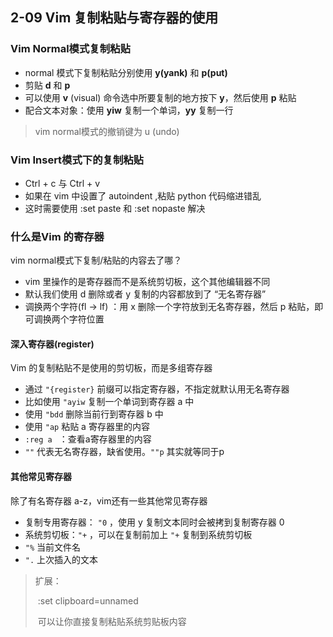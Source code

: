 ## 2-09 Vim 复制粘贴与寄存器的使用

### Vim Normal模式复制粘贴

- normal 模式下复制粘贴分别使用 **y(yank)** 和 **p(put)** 
- 剪贴 **d** 和 **p** 
- 可以使用 **v** (visual) 命令选中所要复制的地方按下 **y**，然后使用 **p** 粘贴
- 配合文本对象：使用 **yiw** 复制一个单词，**yy** 复制一行

> vim normal模式的撤销键为 u (undo)

### Vim Insert模式下的复制粘贴

- Ctrl + c 与 Ctrl + v
- 如果在 vim 中设置了 autoindent ,粘贴 python 代码缩进错乱
- 这时需要使用 :set paste 和 :set nopaste 解决

### 什么是Vim 的寄存器

vim normal模式下复制/粘贴的内容去了哪？

- vim 里操作的是寄存器而不是系统剪切板，这个其他编辑器不同
- 默认我们使用 d 删除或者 y 复制的内容都放到了 “无名寄存器”
- 调换两个字符(fl -> lf) ：用 x 删除一个字符放到无名寄存器，然后 p 粘贴，即可调换两个字符位置

#### 深入寄存器(register)

Vim 的复制粘贴不是使用的剪切板，而是多组寄存器

- 通过 `"{register}`  前缀可以指定寄存器，不指定就默认用无名寄存器
- 比如使用 `"ayiw` 复制一个单词到寄存器 a 中
- 使用 `"bdd`  删除当前行到寄存器 b 中 
- 使用 `"ap`  粘贴 a 寄存器里的内容
- `:reg a ` ：查看a寄存器里的内容
- `""` 代表无名寄存器，缺省使用。`""p` 其实就等同于p

#### 其他常见寄存器

除了有名寄存器 a-z，vim还有一些其他常见寄存器

- 复制专用寄存器： `"0`  ，使用 y 复制文本同时会被拷到复制寄存器 0
- 系统剪切板：`"+`  ，可以在复制前加上 `"+` 复制到系统剪切板
- `"%`  当前文件名
- `".`  上次插入的文本



> 扩展：
>
> ​	:set clipboard=unnamed
>
> ​	可以让你直接复制粘贴系统剪贴板内容

